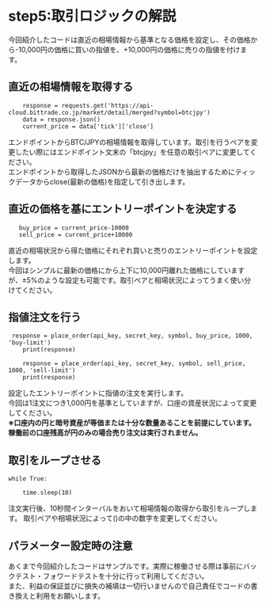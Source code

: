 # step5:取引ロジックの解説
今回紹介したコードは直近の相場情報から基準となる価格を設定し、その価格から-10,000円の価格に買いの指値を、+10,000円の価格に売りの指値を付けます。  

## 直近の相場情報を取得する
```
    response = requests.get('https://api-cloud.bittrade.co.jp/market/detail/merged?symbol=btcjpy')
    data = response.json()
    current_price = data['tick']['close']
```
エンドポイントからBTC/JPYの相場情報を取得しています。取引を行うペアを変更したい際にはエンドポイント文末の「btcjpy」を任意の取引ペアに変更してください。  
エンドポイントから取得したJSONから最新の価格だけを抽出するためにティックデータからclose(最新の価格)を指定して引き出します。

## 直近の価格を基にエントリーポイントを決定する
```
   buy_price = current_price-10000
   sell_price = current_price+10000
```
直近の相場状況から得た価格にそれぞれ買いと売りのエントリーポイントを設定します。  
今回はシンプルに最新の価格にから上下に10,000円離れた価格にしていますが、±5%のような設定も可能です。取引ペアと相場状況によってうまく使い分けてください。

## 指値注文を行う
```
 response = place_order(api_key, secret_key, symbol, buy_price, 1000, 'buy-limit')
    print(response)

    response = place_order(api_key, secret_key, symbol, sell_price, 1000, 'sell-limit')
    print(response)
```
設定したエントリーポイントに指値の注文を実行します。  
今回は1注文につき1,000円を基準としていますが、口座の資産状況によって変更してください。  
**※口座内の円と暗号資産が等価または十分な数量あることを前提にしています。稼働前の口座残高が円のみの場合売り注文は実行されません。**


## 取引をループさせる
```
while True:

    time.sleep(10)
```
注文実行後、10秒間インターバルをおいて相場情報の取得から取引をループします。
取引ペアや相場状況によって()の中の数字を変更してください。


## パラメーター設定時の注意
あくまで今回紹介したコードはサンプルです。実際に稼働させる際は事前にバックテスト・フォワードテストを十分に行って利用してください。  
また、利益の保証並びに損失の補填は一切行いませんので自己責任でコードの書き換えと利用をお願いします。
